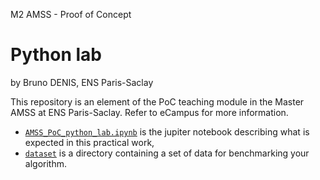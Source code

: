 M2 AMSS - Proof of Concept

# Python lab

by Bruno DENIS, ENS Paris-Saclay

This repository is an element of the PoC teaching module in the Master AMSS at ENS Paris-Saclay. Refer to eCampus for more information.

- [`AMSS_PoC_python_lab.ipynb`](./AMSS_PoC_python_lab.ipynb) is the jupiter notebook describing what is expected in this practical work,
- [`dataset`](./dataset) is a directory containing a set of data for benchmarking your algorithm.
